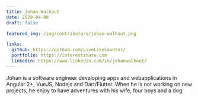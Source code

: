 ```yaml
---
title: Johan Walhout
date: 2020-04-08
draft: false

featured_img: /img/contributors/johan-walhout.png

links:
  github: https://github.com/LiveLikeCounter/
  portfolio: https://interestinate.com
  linkedin: https://www.linkedin.com/in/johanwalhout/
---
```


Johan is a software engineer developing apps and webapplications in Angular 2+, VueJS, Nodejs and Dart/Flutter. When he is not working on new projects, he enjoy to have adventures with his wife, four boys and a dog.
